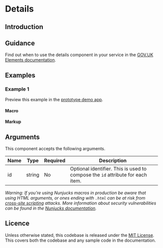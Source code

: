 # Details

## Introduction



## Guidance

Find out when to use the details component in your service in the [GOV.UK Elements documentation](http://govuk-elements.herokuapp.com/).

## Examples

### Example 1

Preview this example in the [prototype demo app]().

#### Macro

#### Markup

## Arguments

This component accepts the following arguments.

|Name|Type|Required|Description|
|---|---|---|---|
|id|string|No|Optional identifier. This is used to compose the `id` attribute for each item.|

*Warning: If you’re using Nunjucks macros in production be aware that using HTML arguments, or ones ending with `.html` can be at risk from [cross-site scripting](https://en.wikipedia.org/wiki/Cross-site_scripting) attacks. More information about security vulnerabilities can be found in the [Nunjucks documentation](https://mozilla.github.io/nunjucks/api.html#user-defined-templates-warning).*

## Licence

Unless otherwise stated, this codebase is released under the [MIT License](https://github.com/whatterz/govuk-prototype-kit-macros/blob/master/LICENSE). This covers both the codebase and any sample code in the documentation.